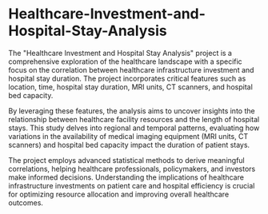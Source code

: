 # Healthcare-Investment-and-Hospital-Stay-Analysis



The "Healthcare Investment and Hospital Stay Analysis" project is a comprehensive exploration of the healthcare landscape with a specific focus on the correlation between healthcare infrastructure investment and hospital stay duration. The project incorporates critical features such as location, time, hospital stay duration, MRI units, CT scanners, and hospital bed capacity.

By leveraging these features, the analysis aims to uncover insights into the relationship between healthcare facility resources and the length of hospital stays. This study delves into regional and temporal patterns, evaluating how variations in the availability of medical imaging equipment (MRI units, CT scanners) and hospital bed capacity impact the duration of patient stays.

The project employs advanced statistical methods to derive meaningful correlations, helping healthcare professionals, policymakers, and investors make informed decisions. Understanding the implications of healthcare infrastructure investments on patient care and hospital efficiency is crucial for optimizing resource allocation and improving overall healthcare outcomes.


